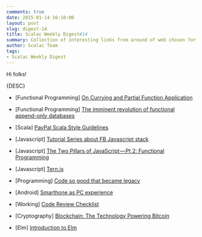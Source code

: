 ```yaml
---
comments: true
date: 2015-01-14 16:10:00
layout: post
slug: digest-14
title: Scalac Weekly Digest#14
summary: Collection of interesting links from around of web chosen for you by Scalac team
author: Scalac Team
tags:
- Scalac Weekly Digest
---
```


Hi folks! 

{DESC}

* \[Functional Programming\] [On Currying and Partial Function Application](http://www.vasinov.com/blog/on-currying-and-partial-function-application/)

* \[Functional Programming\] [The imminent revolution of functional append-only databases](http://2014.flatmap.no/speakers/lilleaas.html)

* \[Scala\] [PayPal Scala Style Guidelines](https://github.com/paypal/scala-style-guide/blob/develop/README.md)

* \[Javascript\] [Tutorial Series about FB Javascript stack](http://tylermcginnis.com/reactjs-tutorial-a-comprehensive-guide-to-building-apps-with-react/)

* \[Javascript\] [The Two Pillars of JavaScript — Pt 2: Functional Programming](https://medium.com/javascript-scene/the-two-pillars-of-javascript-pt-2-functional-programming-a63aa53a41a4)

* \[Javascript\] [Tern.js](http://ternjs.net/)

* \[Programming\] [Code so good that became legacy](https://parleys.com/play/53a7d2d1e4b0543940d9e570/chapter18/about)

* \[Android\] [Smarthone as PC experience](https://www.youtube.com/watch?v=9nh2NSLgaII)
 
* \[Working\] [Code Review Checklist](http://blog.fogcreek.com/increase-defect-detection-with-our-code-review-checklist-example/)

* \[Cryptography\] [Blockchain: The Technology Powering Bitcoin](http://www.toptal.com/bitcoin/blockchain-technology-powering-bitcoin)

* \[Elm\] [Introduction to Elm](http://pragmaticstudio.com/blog/2014/12/19/getting-started-with-elm) 
